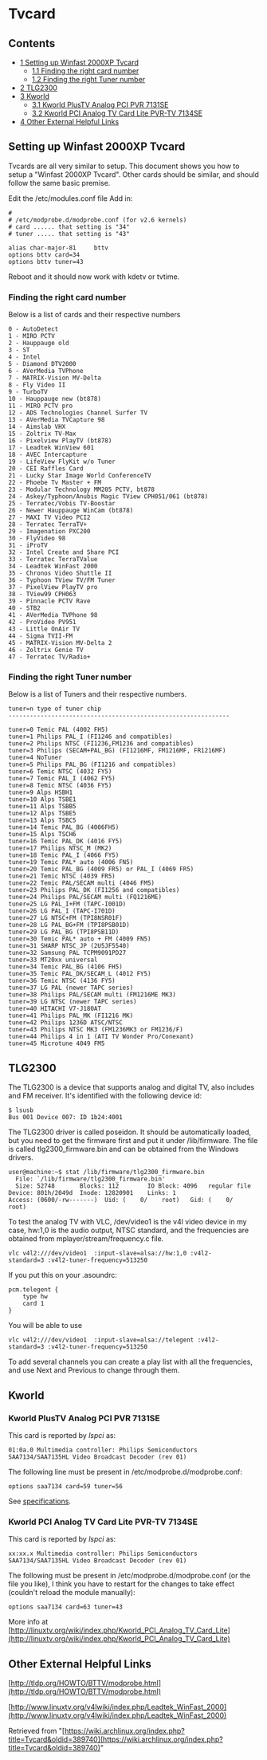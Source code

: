 # Tvcard

## Contents

*   [1 Setting up Winfast 2000XP Tvcard](#Setting_up_Winfast_2000XP_Tvcard)
    *   [1.1 Finding the right card number](#Finding_the_right_card_number)
    *   [1.2 Finding the right Tuner number](#Finding_the_right_Tuner_number)
*   [2 TLG2300](#TLG2300)
*   [3 Kworld](#Kworld)
    *   [3.1 Kworld PlusTV Analog PCI PVR 7131SE](#Kworld_PlusTV_Analog_PCI_PVR_7131SE)
    *   [3.2 Kworld PCI Analog TV Card Lite PVR-TV 7134SE](#Kworld_PCI_Analog_TV_Card_Lite_PVR-TV_7134SE)
*   [4 Other External Helpful Links](#Other_External_Helpful_Links)

## Setting up Winfast 2000XP Tvcard

Tvcards are all very similar to setup. This document shows you how to setup a "Winfast 2000XP Tvcard". Other cards should be similar, and should follow the same basic premise.

Edit the /etc/modules.conf file Add in:

```
#
# /etc/modprobe.d/modprobe.conf (for v2.6 kernels)
# card ...... that setting is "34"
# tuner ..... that setting is "43"

alias char-major-81     bttv
options bttv card=34
options bttv tuner=43 

```

Reboot and it should now work with kdetv or tvtime.

### Finding the right card number

Below is a list of cards and their respective numbers

```
0 - AutoDetect
1 - MIRO PCTV
2 - Hauppauge old
3 - ST
4 - Intel
5 - Diamond DTV2000
6 - AVerMedia TVPhone
7 - MATRIX-Vision MV-Delta
8 - Fly Video II
9 - TurboTV
10 - Hauppauge new (bt878)
11 - MIRO PCTV pro
12 - ADS Technologies Channel Surfer TV
13 - AVerMedia TVCapture 98
14 - Aimslab VHX
15 - Zoltrix TV-Max
16 - Pixelview PlayTV (bt878)
17 - Leadtek WinView 601
18 - AVEC Intercapture
19 - LifeView FlyKit w/o Tuner
20 - CEI Raffles Card
21 - Lucky Star Image World ConferenceTV
22 - Phoebe Tv Master + FM
23 - Modular Technology MM205 PCTV, bt878
24 - Askey/Typhoon/Anubis Magic TView CPH051/061 (bt878)
25 - Terratec/Vobis TV-Boostar
26 - Newer Hauppauge WinCam (bt878)
27 - MAXI TV Video PCI2
28 - Terratec TerraTV+
29 - Imagenation PXC200
30 - FlyVideo 98
31 - iProTV
32 - Intel Create and Share PCI
33 - Terratec TerraTValue
34 - Leadtek WinFast 2000
35 - Chronos Video Shuttle II
36 - Typhoon TView TV/FM Tuner
37 - PixelView PlayTV pro
38 - TView99 CPH063
39 - Pinnacle PCTV Rave
40 - STB2
41 - AVerMedia TVPhone 98
42 - ProVideo PV951
43 - Little OnAir TV
44 - Sigma TVII-FM
45 - MATRIX-Vision MV-Delta 2
46 - Zoltrix Genie TV
47 - Terratec TV/Radio+ 

```

### Finding the right Tuner number

Below is a list of Tuners and their respective numbers.

```
tuner=n type of tuner chip
--------------------------------------------------------------

tuner=0 Temic PAL (4002 FH5)
tuner=1 Philips PAL_I (FI1246 and compatibles)
tuner=2 Philips NTSC (FI1236,FM1236 and compatibles)
tuner=3 Philips (SECAM+PAL_BG) (FI1216MF, FM1216MF, FR1216MF)
tuner=4 NoTuner
tuner=5 Philips PAL_BG (FI1216 and compatibles)
tuner=6 Temic NTSC (4032 FY5)
tuner=7 Temic PAL_I (4062 FY5)
tuner=8 Temic NTSC (4036 FY5)
tuner=9 Alps HSBH1
tuner=10 Alps TSBE1
tuner=11 Alps TSBB5
tuner=12 Alps TSBE5
tuner=13 Alps TSBC5
tuner=14 Temic PAL_BG (4006FH5)
tuner=15 Alps TSCH6
tuner=16 Temic PAL_DK (4016 FY5)
tuner=17 Philips NTSC_M (MK2)
tuner=18 Temic PAL_I (4066 FY5)
tuner=19 Temic PAL* auto (4006 FN5)
tuner=20 Temic PAL_BG (4009 FR5) or PAL_I (4069 FR5)
tuner=21 Temic NTSC (4039 FR5)
tuner=22 Temic PAL/SECAM multi (4046 FM5)
tuner=23 Philips PAL_DK (FI1256 and compatibles)
tuner=24 Philips PAL/SECAM multi (FQ1216ME)
tuner=25 LG PAL_I+FM (TAPC-I001D)
tuner=26 LG PAL_I (TAPC-I701D)
tuner=27 LG NTSC+FM (TPI8NSR01F)
tuner=28 LG PAL_BG+FM (TPI8PSB01D)
tuner=29 LG PAL_BG (TPI8PSB11D)
tuner=30 Temic PAL* auto + FM (4009 FN5)
tuner=31 SHARP NTSC_JP (2U5JF5540)
tuner=32 Samsung PAL TCPM9091PD27
tuner=33 MT20xx universal
tuner=34 Temic PAL_BG (4106 FH5)
tuner=35 Temic PAL_DK/SECAM_L (4012 FY5)
tuner=36 Temic NTSC (4136 FY5)
tuner=37 LG PAL (newer TAPC series)
tuner=38 Philips PAL/SECAM multi (FM1216ME MK3)
tuner=39 LG NTSC (newer TAPC series)
tuner=40 HITACHI V7-J180AT
tuner=41 Philips PAL_MK (FI1216 MK)
tuner=42 Philips 1236D ATSC/NTSC
tuner=43 Philips NTSC MK3 (FM1236MK3 or FM1236/F)
tuner=44 Philips 4 in 1 (ATI TV Wonder Pro/Conexant)
tuner=45 Microtune 4049 FM5 

```

## TLG2300

The TLG2300 is a device that supports analog and digital TV, also includes and FM receiver. It's identified with the following device id:

```
$ lsusb
Bus 001 Device 007: ID 1b24:4001

```

The TLG2300 driver is called poseidon. It should be automatically loaded, but you need to get the firmware first and put it under /lib/firmware. The file is called tlg2300_firmware.bin and can be obtained from the Windows drivers.

```
user@machine:~$ stat /lib/firmware/tlg2300_firmware.bin 
  File: `/lib/firmware/tlg2300_firmware.bin'
  Size: 52748     	Blocks: 112        IO Block: 4096   regular file
Device: 801h/2049d	Inode: 12820901    Links: 1
Access: (0600/-rw-------)  Uid: (    0/    root)   Gid: (    0/    root)

```

To test the analog TV with VLC, /dev/video1 is the v4l video device in my case, hw:1,0 is the audio output, NTSC standard, and the frequencies are obtained from mplayer/stream/frequency.c file.

```
vlc v4l2:///dev/video1  :input-slave=alsa://hw:1,0 :v4l2-standard=3 :v4l2-tuner-frequency=513250

```

If you put this on your .asoundrc:

```
pcm.telegent {
	type hw
	card 1
}

```

You will be able to use

```
vlc v4l2:///dev/video1  :input-slave=alsa://telegent :v4l2-standard=3 :v4l2-tuner-frequency=513250

```

To add several channels you can create a play list with all the frequencies, and use Next and Previous to change through them.

## Kworld

### Kworld PlusTV Analog PCI PVR 7131SE

This card is reported by _lspci_ as:

```
01:0a.0 Multimedia controller: Philips Semiconductors SAA7134/SAA7135HL Video Broadcast Decoder (rev 01)

```

The following line must be present in /etc/modprobe.d/modprobe.conf:

```
options saa7134 card=59 tuner=56

```

See [specifications](http://us.kworld-global.com/main/prod_in.aspx?mnuid=1306&modid=10&pcid=70&ifid=16&prodid=15).

### Kworld PCI Analog TV Card Lite PVR-TV 7134SE

This card is reported by _lspci_ as:

```
xx:xx.x Multimedia controller: Philips Semiconductors SAA7134/SAA7135HL Video Broadcast Decoder (rev 01)

```

The following must be present in /etc/modprobe.d/modprobe.conf (or the file you like), I think you have to restart for the changes to take effect (couldn't reload the module manually):

```
options saa7134 card=63 tuner=43 

```

More info at [http://linuxtv.org/wiki/index.php/Kworld_PCI_Analog_TV_Card_Lite](http://linuxtv.org/wiki/index.php/Kworld_PCI_Analog_TV_Card_Lite)

## Other External Helpful Links

[http://tldp.org/HOWTO/BTTV/modprobe.html](http://tldp.org/HOWTO/BTTV/modprobe.html)

[http://www.linuxtv.org/v4lwiki/index.php/Leadtek_WinFast_2000](http://www.linuxtv.org/v4lwiki/index.php/Leadtek_WinFast_2000)

Retrieved from "[https://wiki.archlinux.org/index.php?title=Tvcard&oldid=389740](https://wiki.archlinux.org/index.php?title=Tvcard&oldid=389740)"